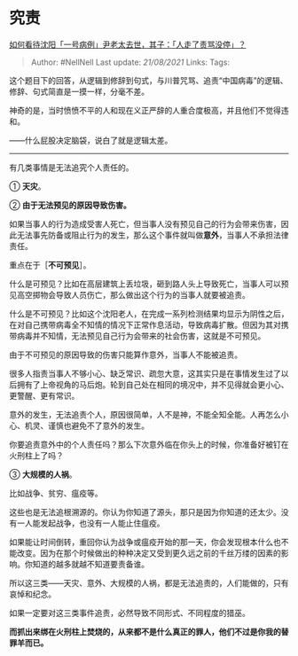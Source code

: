 # 究责
[如何看待沈阳「一号病例」尹老太去世，其子：「人走了责骂没停」？](https://www.zhihu.com/question/442659608/answer/1714242592)

> Author: #NellNell 
> Last update: *21/08/2021* 
> Links:
> Tags: 

这个题目下的回答，从逻辑到修辞到句式，与川普咒骂、追责“中国病毒”的逻辑、修辞、句式简直是一摸一样，分毫不差。

神奇的是，当时愤愤不平的人和现在义正严辞的人重合度极高，并且他们不觉得违和。

——什么屁股决定脑袋，说白了就是逻辑太差。

---

有几类事情是无法追究个人责任的。

① **天灾**。

② **由于无法预见的原因导致伤害。**

如果当事人的行为造成受害人死亡，但当事人没有预见自己的行为会带来伤害，因此无法事先防备或阻止行为的发生，那么这个事件就叫做**意外**，当事人不承担法律责任。

重点在于［**不可预见**］。

什么是可预见？比如在高层建筑上丢垃圾，砸到路人头上导致死亡，当事人可以预见高空掷物会导致人员伤亡，那么做出这个行为的当事人就要被追责。

什么是不可预见？比如这个沈阳老人，在完成一系列检测结果均显示为阴性之后，在对自己携带病毒全不知情的情况下正常作息活动，导致病毒扩散。但因为其对携带病毒并不知情，无法预见自己行为会带来的社会伤害，这就是不可预见。

由于不可预见的原因导致的伤害只能算作意外，当事人不能被追责。

很多人指责当事人不够小心、缺乏常识、疏忽大意，这其实只是在事情发生过了以后拥有了上帝视角的马后炮。轮到自己处在相同的境况中，并不见得就会更小心、更警醒、更有常识。

意外的发生，无法追责个人，原因很简单，人不是神，不能全知全能。人再怎么小心、机灵、谨慎也避免不了意外的发生。

你要追责意外中的个人责任吗？那么下次意外临在你头上的时候，你准备好被钉在火刑柱上了吗？

③ **大规模的人祸**。

比如战争、贫穷、瘟疫等。

这些也是无法追根溯源的。你认为你知道了源头，那只是因为你知道的还太少。没有一人能发起战争，也没有一人能止住瘟疫。

如果能让时间倒转，重回你认为战争或瘟疫开始的那一天，你会发现根本什么也不能改变。因为在那个时候做出的种种决定又受到更久远之前的千丝万缕的因素的影响。你知道的越多就越不知道要责备谁。

所以这三类——天灾、意外、大规模的人祸，都是无法追责的，人们能做的，只有哀悼和纪念。

如果一定要对这三类事件追责，必然导致不同形式、不同程度的猎巫。

**而抓出来绑在火刑柱上焚烧的，从来都不是什么真正的罪人，他们不过是你我的替罪羊而已。**